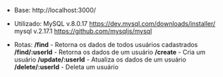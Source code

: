 - Base: 
http://localhost:3000/

- Utilizado: 
MySQL v.8.0.17 https://dev.mysql.com/downloads/installer/ 
mysql v.2.17.1 https://github.com/mysqljs/mysql 

- Rotas: 
**/find** - Retorna os dados de todos usuários cadastrados
**/find/:userId** - Retorna os dados de um usuário
**/create** - Cria um usuário
**/update/:userId** - Atualiza os dados de um usuário
**/delete/:userId** - Deleta um usuário